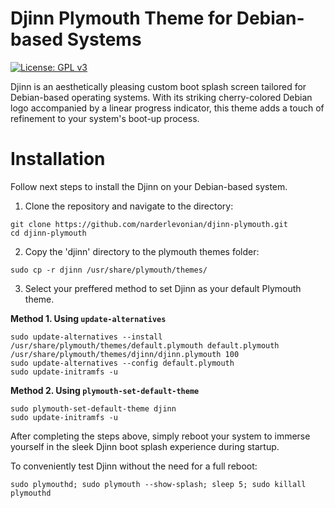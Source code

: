 # Djinn Plymouth Theme for Debian-based Systems

[![License: GPL v3](https://img.shields.io/badge/License-GPLv3-blue.svg)](https://www.gnu.org/licenses/gpl-3.0)

Djinn is an aesthetically pleasing custom boot splash screen tailored for Debian-based operating systems. With its striking cherry-colored Debian logo accompanied by a linear progress indicator, this theme adds a touch of refinement to your system's boot-up process.

# Installation

Follow next steps to install the Djinn on your Debian-based system.

1. Clone the repository and navigate to the directory:

```
git clone https://github.com/narderlevonian/djinn-plymouth.git
cd djinn-plymouth
```

2. Copy the 'djinn' directory to the plymouth themes folder:

```
sudo cp -r djinn /usr/share/plymouth/themes/
```

3. Select your preffered method to set Djinn as your default Plymouth theme.

**Method 1. Using `update-alternatives`**

```
sudo update-alternatives --install /usr/share/plymouth/themes/default.plymouth default.plymouth /usr/share/plymouth/themes/djinn/djinn.plymouth 100
sudo update-alternatives --config default.plymouth
sudo update-initramfs -u
```

**Method 2. Using `plymouth-set-default-theme`**

```
sudo plymouth-set-default-theme djinn
sudo update-initramfs -u
```

After completing the steps above, simply reboot your system to immerse yourself in the sleek Djinn boot splash experience during startup.

To conveniently test Djinn without the need for a full reboot:

```
sudo plymouthd; sudo plymouth --show-splash; sleep 5; sudo killall plymouthd
```

